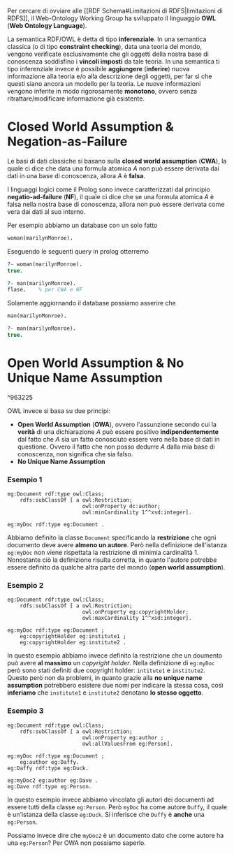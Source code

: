 Per cercare di ovviare alle [[RDF Schema#Limitazioni di RDFS|limitazioni di RDFS]], il Web-Ontology Working Group ha sviluppato il linguaggio **OWL** (**Web Ontology Language**).

La semantica RDF/OWL è detta di tipo **inferenziale**.
In una semantica classica (o di tipo **constraint checking**), data una teoria del mondo, vengono verificate esclusivamente che gli oggetti della nostra base di conoscenza soddisfino i **vincoli imposti** da tale teoria.
In una semantica ti tipo inferenziale invece è possibile **aggiungere** (**inferire**) nuova informazione alla teoria e/o alla descrizione degli oggetti, per far sì che questi siano ancora un modello per la teoria.
Le nuove informazioni vengono inferite in modo rigorosamente **monotono**, ovvero senza ritrattare/modificare informazione già esistente.

# Closed World Assumption & Negation-as-Failure
Le basi di dati classiche si basano sulla **closed world assumption** (**CWA**), la quale ci dice che data una formula atomica $A$ non può essere derivata dai dati in una base di conoscenza, allora $A$ è **falsa**.

I linguaggi logici come il Prolog sono invece caratterizzati dal principio **negatio-ad-failure** (**NF**), il quale ci dice che se una formula atomica $A$ è falsa nella nostra base di conoscenza, allora non può essere derivata come vera dai dati al suo interno.

Per esempio abbiamo un database con un solo fatto
```prolog
woman(marilynMonroe).
```
Eseguendo le seguenti query in prolog otterremo
```prolog
?- woman(marilynMonroe).
true.

?- man(marilynMonroe).
flase.    % per CWA e NF
```
Solamente aggiornando il database possiamo asserire che
```prolog
man(marilynMonroe).

?- man(marilynMonroe).
true.
```

# Open World Assumption & No Unique Name Assumption

^963225

OWL invece si basa su due principi:
- **Open World Assumption** (**OWA**), ovvero l'assunzione secondo cui la **verità** di una dichiarazione $A$ può essere positivo **indipendentemente** dal fatto che $A$ sia un fatto conosciuto essere vero nella base di dati in questione. Ovvero il fatto che non posso dedurre $A$ dalla mia base di conoscenza, non significa che sia falso.
- **No Unique Name Assumption**

### Esempio 1
```turtle
eg:Document rdf:type owl:Class;
	rdfs:subClassOf [ a owl:Restriction;
						owl:onProperty dc:author;
						owl:minCardinality 1^^xsd:integer].

eg:myDoc rdf:type eg:Document .
```

Abbiamo definito la classe `Document` specificando la **restrizione** che ogni documento deve avere **almeno un autore**.
Però nella definizione dell'istanza `eg:myDoc` non viene rispettata la restrizione di minimia cardinalità 1.
Nonostante ciò la definizione risulta corretta, in quanto l'autore potrebbe essere definito da qualche altra parte del mondo (**open world assumption**).

### Esempio 2
```turtle
eg:Document rdf:type owl:Class;
	rdfs:subClassOf [ a owl:Restriction;
						owl:onProperty eg:copyrightHolder;
						owl:maxCardinality 1^^xsd:integer].

eg:myDoc rdf:type eg:Document ;
	eg:copyrightHolder eg:institute1 ;
	eg:copyrightHolder eg:institute2 .
```
In questo esempio abbiamo invece definito la restrizione che un doumento può avere **al massimo** un *copyright holder*.
Nella definizione di `eg:myDoc` però sono stati definiti due copyright holder: `intitute1` e `institute2`.
Questo però non da problemi, in quanto grazie alla **no unique name assumption** potrebbero esistere due nomi per indicare la stessa cosa, così **inferiamo** che `institute1` e `institute2` denotano **lo stesso oggetto**.

### Esempio 3
```turtle
eg:Document rdf:type owl:Class;
	rdfs:subClassOf [ a owl:Restriction;
						owl:onProperty eg:author ;
						owl:allValuesFrom eg:Person].

eg:myDoc rdf:type eg:Document ;
	eg:author eg:Daffy.
eg:Daffy rdf:type eg:Duck.

eg:myDoc2 eg:author eg:Dave .
eg:Dave rdf:type eg:Person.
```
In questo esempio invece abbiamo vincolato gli autori dei documenti ad essere tutti della classe `eg:Person`.
Però `myDoc` ha come autore `Duffy`, il quale è un'istanza della classe `eg:Duck`.
Si inferisce che `Duffy` è **anche** una `eg:Person`.

Possiamo invece dire che `myDoc2` è un documento dato che come autore ha una `eg:Person`?
Per OWA non possiamo saperlo.
